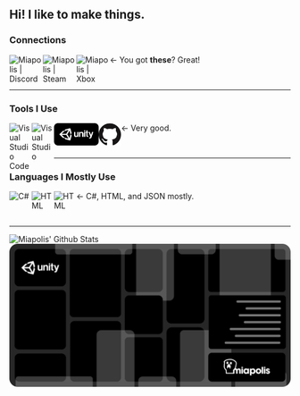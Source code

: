 ## Hi! I like to make things.

### Connections

[<img align="left" alt="Miapolis | Discord" width="60px" src="https://cdn.jsdelivr.net/npm/simple-icons@v3/icons/discord.svg" />][DiscordProfile]
[<img align="left" alt="Miapolis | Steam" width="60px" src="https://cdn.jsdelivr.net/npm/simple-icons@v3/icons/steam.svg" />][SteamProfile]
[<img align="left" alt="Miapolis | Xbox" width="60px" src="https://cdn.jsdelivr.net/npm/simple-icons@v3/icons/xbox.svg" />][XboxProfile]
← You got **these**? Great!

<br>

---

### Tools I Use

[<img align="left" alt="Visual Studio Code" width="40px" src="https://cdn.jsdelivr.net/npm/simple-icons@v3/icons/visualstudiocode.svg" />][VSCodeWesite]
[<img align="left" alt="Visual Studio" width="40px" src="https://cdn.jsdelivr.net/npm/simple-icons@v3/icons/visualstudio.svg" />][VisualStudioWebsite]
[<img align="left" alt="Unity" height="40px" src="https://raw.githubusercontent.com/Miapolis/Miapolis/master/Unity_Rounded.png" />][UnityWebsite]
[<img align="left" alt="GitHub" height="40px" src="https://raw.githubusercontent.com/github/explore/78df643247d429f6cc873026c0622819ad797942/topics/github/github.png" />][GitHub]
← Very good.

<br>

---

### Languages I Mostly Use

[<img align="left" alt="C#" width="40px" src="https://cdn.jsdelivr.net/npm/simple-icons@v3/icons/csharp.svg" />][VisualStudioWebsite]
[<img align="left" alt="HTML" width="40px" src="https://cdn.jsdelivr.net/npm/simple-icons@v3/icons/html5.svg" />][VisualStudioWebsite]
[<img align="left" alt="HTML" width="40px" src="https://cdn.jsdelivr.net/npm/simple-icons@v3/icons/json.svg" />][VisualStudioWebsite]
← C#, HTML, and JSON mostly.

<br>

---

<img align="left" alt="Miapolis' Github Stats" src="https://github-readme-stats.vercel.app/api?username=Miapolis&show_icons=true&hide_border=true&count_private=true&title_color=000000&icon_color=000000"/>

<img alt="Miapolis" align = "left" src = https://raw.githubusercontent.com/Miapolis/Miapolis/master/Miapolis.png>

[DiscordProfile]: https://discord.com/users/508420859476836364
[SteamProfile]: https://steamcommunity.com/profiles/76561199072450059
[XboxProfile]: https://steamcommunity.com/profiles/76561199072450059
[VSCodeWesite]: https://code.visualstudio.com/
[VisualStudioWebsite]: https://visualstudio.microsoft.com/vs/
[UnityWebsite]: https://unity.com/
[GitHub]: https://www.github.com/

